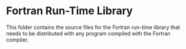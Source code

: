 # Fortran Run-Time Library

This folder contains the source files for the Fortran run-time library
that needs to be distributed with any program compiled with the Fortran
compiler.
